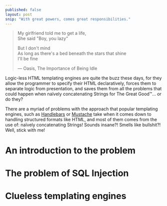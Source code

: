 ```yaml
---
published: false
layout: post
snip: "With great powers, comes great responsibilities."
---
```


> My girlfriend told me to get a life,  
> She said "Boy, you lazy"  
> 
> But I don't mind  
> As long as there's a bed beneath the stars that shine  
> I'll be fine  
>  
> — Oasis, The Importance of Being Idle

Logic-less HTML templating engines are quite the buzz these days, for they allow the programmer to specify their HTML declaratively, forces them to separate logic from presentation, and saves them from all the problems that could happen when naïvely concatenating Strings for The Great Good™... or do they?

There are a myriad of problems with the approach that popular templating engines, such as [Handlebars][] or [Mustache][] take when it comes down to handling structured formats like HTML, and most of them comes from the use of: naïvely concatenating Strings! Sounds insane?! Smells like bullshit?! Well, stick with me!

[Handlebars]: http://handlebarsjs.com/
[Mustache]: http://mustache.github.io/

# An introduction to the problem



# The problem of SQL Injection
# Clueless templating engines